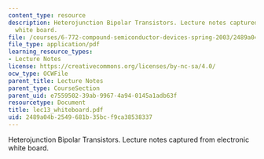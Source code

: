 ```yaml
---
content_type: resource
description: Heterojunction Bipolar Transistors. Lecture notes captured from electronic
  white board.
file: /courses/6-772-compound-semiconductor-devices-spring-2003/2489a04b2549681b35bcf9ca38538337_lec13_whiteboard.pdf
file_type: application/pdf
learning_resource_types:
- Lecture Notes
license: https://creativecommons.org/licenses/by-nc-sa/4.0/
ocw_type: OCWFile
parent_title: Lecture Notes
parent_type: CourseSection
parent_uid: e7559502-39ab-9967-4a94-0145a1adb63f
resourcetype: Document
title: lec13_whiteboard.pdf
uid: 2489a04b-2549-681b-35bc-f9ca38538337
---
```

Heterojunction Bipolar Transistors. Lecture notes captured from electronic white board.